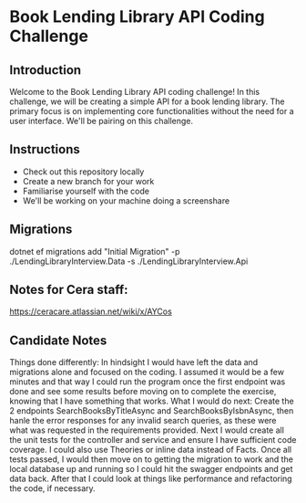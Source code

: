 # Book Lending Library API Coding Challenge

## Introduction

Welcome to the Book Lending Library API coding challenge! In this challenge, we will be creating a simple API for a book lending library. The primary focus is on implementing core functionalities without the need for a user interface.  We'll be pairing on this challenge.

## Instructions
 - Check out this repository locally
 - Create a new branch for your work
 - Familiarise yourself with the code
 - We'll be working on your machine doing a screenshare

## Migrations
dotnet ef migrations add "Initial Migration" -p ./LendingLibraryInterview.Data -s ./LendingLibraryInterview.Api

## Notes for Cera staff:
https://ceracare.atlassian.net/wiki/x/AYCos

## Candidate Notes
Things done differently:
In hindsight I would have left the data and migrations alone and focused on the coding. I assumed it would be a few minutes and that way I could run the program once the first endpoint was done and see some results before moving on to complete the exercise, knowing that I have something that works.
What I would do next: 
Create the 2 endpoints SearchBooksByTitleAsync and SearchBooksByIsbnAsync, then hanle the error responses for any invalid search queries, as these were what was requested in the requirements provided. 
Next I would create all the unit tests for the controller and service and ensure I have sufficient code coverage. I could also use Theories or inline data instead of Facts.
Once all tests passed, I would then move on to getting the migration to work and the local database up and running so I could hit the swagger endpoints and get data back.
After that I could look at things like performance and refactoring the code, if necessary.
